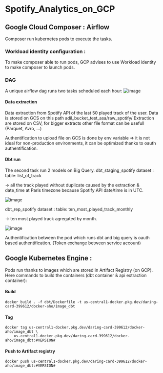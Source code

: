 # Spotify_Analytics_on_GCP

## Google Cloud Composer : Airflow 

Composer run kubernetes pods to execute the tasks.
  ### Workload identity configuration :

To make composer able to run pods, GCP advises to use Workload identity to make composer to launch pods.


  ### DAG
A unique airflow dag runs two tasks scheduled each hour:
![image](https://github.com/ah-portfolio/Spotify_Analytics_on_GCP/assets/110063004/de4a959d-0c71-4449-acf2-a7c0dece0b42)

#### Data extraction

Data extraction from Spotify API of the last 50 played track of the user. Data is stored on GCS on this path adil_bucket_test_asa/raw_spotify/
Extraction are stored on CSV, for bigger extracts other file format can be usefull (Parquet, Avro, ...)

Authentification to upload file on GCS is done by env variable => it is not ideal for non-production environments, it can be optimized thanks to oauth authentification.

#### Dbt run

The second task run 2 models on Big Query. 
  dbt_staging_spotify dataset :  table: list_of_track 
  
  -> all the track played without duplicate caused by the extraction & date_time at Paris timezone because Spotify API date/time is in UTC. 
  
  ![image](https://github.com/ah-portfolio/Spotify_Analytics_on_GCP/assets/110063004/382b234a-72ec-414e-947c-bd469a8e528f)

  dbt_rep_spotify dataset : table: ten_most_played_track_monthly
  
  -> ten most played track agregated by month.
  
![image](https://github.com/ah-portfolio/Spotify_Analytics_on_GCP/assets/110063004/f825ccae-34ca-480c-b360-1a86ec84f675)


Authentification between the pod which runs dbt and big query is oauth based authentification. (Token exchange between service account)


## Google Kubernetes Engine :

Pods run thanks to images which are stored in Artifact Registry (on GCP). Here commands to build the containers (dbt container & api extraction container):
#### Build 
    docker build . -f dbt/Dockerfile -t us-central1-docker.pkg.dev/daring-card-399612/docker-aho/image_dbt
#### Tag    
    docker tag us-central1-docker.pkg.dev/daring-card-399612/docker-aho/image_dbt \
        us-central1-docker.pkg.dev/daring-card-399612/docker-aho/image_dbt:#VERSION#
#### Push to Artifact registry
    docker push us-central1-docker.pkg.dev/daring-card-399612/docker-aho/image_dbt:#VERSION#

